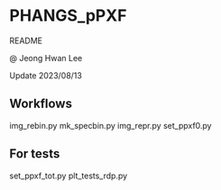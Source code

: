 # PHANGS_pPXF

README

@ Jeong Hwan Lee

Update 2023/08/13

## Workflows
img_rebin.py
mk_specbin.py
img_repr.py
set_ppxf0.py


## For tests
set_ppxf_tot.py
plt_tests_rdp.py


